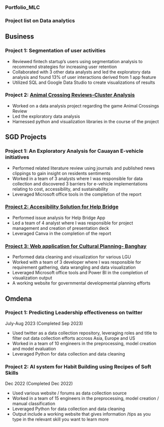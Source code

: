 ### Portfolio_MLC

### Project list on Data analytics 

## Business
### Project 1: Segmentation of user activities
- Reviewed fintech startup’s users using segmentation analysis to recommend strategies for increasing user retention
- Collaborated with 3 other data analysts and led the exploratory data analysis and found 13% of user interactions derived from 1 app feature
- Utilized SQL and Google Data Studio to create visualizations of results

### Project 2: [Animal Crossing Reviews-Cluster Analysis](https://drive.google.com/drive/folders/1LmsgMFnbh-V_i3cZdop1sTK6YTPnuBZV)
-	Worked on a data analysis project regarding the game Animal Crossings Review
-	Led the exploratory data analysis
-	Harnessed python and visualization libraries in the course of the project 

## SGD Projects
### Project 1: An Exploratory Analysis for Cauayan E-vehicle initiatives
- Performed related literature review using journals and published news clippings to gain insight on residents sentiments
- Worked in a team of 3 analysts where I was responsible for data collection and discovered 3 barriers for e-vehicle implementations relating to cost, accessibility,   and sustainability
- Leveraged Microsoft office tools in the completion of the report

### [Project 2: Accesibility Solution for Help Bridge ](https://www.canva.com/design/DAFeBUHayaE/qsTI3PTjJV0tBfp80XNAgQ/view?utm_content=DAFeBUHayaE&utm_campaign=designshare&utm_medium=link&utm_source=publishsharelink)
- Performed issue analysis for Help Bridge App
- Led a team of 4 analyst where I was responsible for project management and creation of presentation deck  
- Leveraged Canva in the completion of the report

### [ Project 3: Web application for Cultural Planning- Banghay](https://drive.google.com/file/d/1IBF9-ESq-53NgQMISej5yo29ro5kSUzL/view?usp=sharing)
- Performed data cleaning and visualization for various LGU
- Worked with a team of 3 developer where I was responsible for requirement gathering, data wrangling and data visualization  
- Leveraged Microsoft office tools and Power BI in the completion of visualization output
- A working website for governmental developmental planning efforts
  
## Omdena
### Project 1: Predicting Leadership effectiveness on twitter
July-Aug 2023 (Completed Sep 2023)
- Used twitter as a data collection repository, leveraging roles and title to filter out data collection efforts accross Asia, Europe and US  
- Worked in a team of 10 engineers in the preprocessing, model creation and model evaluation 
- Leveraged Python for data collection and data cleaning

  
### Project 2: AI system for Habit Building using Recipes of Soft Skills
Dec 2022 (Completed Dec 2022)
- Used various website / forums as data collection source 
- Worked in a team of 15 engineers in the preprocessing, model creation / manual classification
- Leveraged Python for data collection and data cleaning
- Output include a working website that gives information /tips as you type in the relevant skill you want to learn more 
